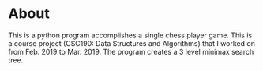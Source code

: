 # About
This is a python program accomplishes a single chess player game. This is a course project (CSC190: Data Structures and Algorithms) that I worked on from Feb. 2019 to Mar. 2019. The program creates a 3 level minimax search tree. 
